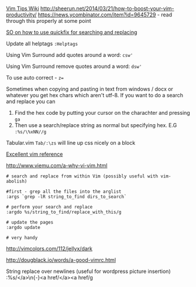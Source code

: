 [Vim Tips Wiki](http://vim.wikia.com/wiki/Vim_Tips_Wiki)
http://sheerun.net/2014/03/21/how-to-boost-your-vim-productivity/
https://news.ycombinator.com/item?id=9645729 - read through this properly at some point

[SO on how to use quickfix for searching and replacing](http://stackoverflow.com/questions/5686206/search-replace-using-quickfix-list-in-vim)

Update all helptags `:Helptags`

Using Vim Surround add quotes around a word:
    `csw'`

Using Vim Surround remove quotes around a word:
    `dsw'`

To use auto correct - `z=`

Sometimes when copying and pasting in text from windows / docx or whatever you
get hex chars which aren't utf-8.  If you want to do a search and replace you
can

1. Find the hex code by putting your cursor on the charachter and pressing `ga`
2. Then use a search/replace string as normal but specifying hex.  E.G `:%s/\%xNN//g`

Tabular.vim
`Tab/:\zs` will line up css nicely on a block

[Excellent vim reference](http://www.danielmiessler.com/study/vim/)

http://www.viemu.com/a-why-vi-vim.html


    # search and replace from within Vim (possibly useful with vim-abolish)

    #first - grep all the files into the arglist
    :args `grep -lR string_to_find dirs_to_search`

    # perform your search and replace
    :argdo %s/string_to_find/replace_with_this/g

    # update the pages
    :argdo update

    # very handy
  

http://vimcolors.com/112/jellyx/dark

http://dougblack.io/words/a-good-vimrc.html


String replace over newlines (useful for wordpress picture insertion)
    :%s/<\/a>\n\{-}<a href/<\/a><a href/g
